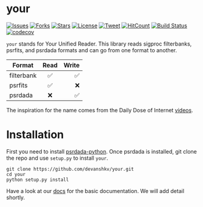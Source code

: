 # your

[![Issues](https://img.shields.io/github/issues/devanshkv/your?style=flat-square)](https://github.com/devanshkv/your/issues)
[![Forks](https://img.shields.io/github/forks/devanshkv/your?style=flat-square)](https://github.com/devanshkv/your/network/members)
[![Stars](https://img.shields.io/github/stars/devanshkv/your?style=flat-square)](https://github.com/devanshkv/your/stargazers)
[![License](https://img.shields.io/github/license/devanshkv/your?style=flat-square)](https://github.com/devanshkv/your/blob/master/LICENSE)
[![Tweet](https://img.shields.io/twitter/url?url=https%3A%2F%2Fgithub.com%2Fdevanshkv%2Fyour)]()
[![HitCount](http://hits.dwyl.com/devanshkv/your.svg)](http://hits.dwyl.com/devanshkv/your)
[![Build Status](https://img.shields.io/endpoint.svg?url=https%3A%2F%2Factions-badge.atrox.dev%2Fdevanshkv%2Fyour%2Fbadge&style=flat-square)](https://github.com/devanshkv/your/actions)
[![codecov](https://codecov.io/gh/devanshkv/your/branch/master/graph/badge.svg?style=flat-square)](https://codecov.io/gh/devanshkv/your)


`your` stands for Your Unified Reader. This library reads sigproc filterbanks, psrfits, and psrdada formats and can go from one format to another.

| Format        | Read                     | Write               |
| ------------- |:-------------:           | -----:              |
| filterbank    | :white_check_mark:       | :white_check_mark:  |
| psrfits       | :white_check_mark:       | :x:                 |
| psrdada       | :x:                      | :white_check_mark:  |

The inspiration for the name comes from the Daily Dose of Internet [videos](https://www.youtube.com/channel/UCdC0An4ZPNr_YiFiYoVbwaw).

# Installation
First you need to install [psrdada-python](https://github.com/AA-ALERT/psrdada-python).
Once psrdada is installed, git clone the repo and use `setup.py` to install `your`.

    git clone https://github.com/devanshkv/your.git
    cd your
    python setup.py install

Have a look at our [docs](https://devanshkv.github.io/your/) for the basic documentation. We will add detail shortly. 